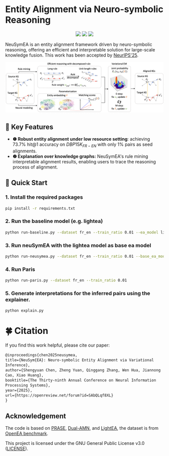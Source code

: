 # Entity Alignment via Neuro-symbolic Reasoning
<div align="center">
    <a href="http://makeapullrequest.com"><img src="https://img.shields.io/badge/PRs-welcome-green.svg"/></a>
      <a href="http://makeapullrequest.com"><img src="https://img.shields.io/github/last-commit/DEEP-PolyU/Awesome-GraphRAG?color=blue"/></a>
      <a href="https://arxiv.org/abs/2410.04153"><img src="https://img.shields.io/badge/paper-available-brightgreen"/></a>
</div>

NeuSymEA is an entity alignment framework driven by neuro-symbolic reasoning, offering an efficient and interpretable solution for large-scale knowledge fusion. This work has been accepted by [NeurIPS'25](https://arxiv.org/abs/2410.04153).



![System Architecture](framework.png)

## 🌟 Key Features

- **❶ Robust entity alignment under low resource setting**: achieving 73.7% hit@1 accuracy on $DBP15K_{FR-EN}$ with only 1% pairs as seed alignments.
- **❷  Explanation over knowledge graphs:** NeuSymEA's rule mining interpretable alignment results, enabling users to trace the reasoning process of alignment.


## 🚀 Quick Start

### 1. Install the required packages

```bash
pip install -r requirements.txt
```

### 2. Run the baseline model (e.g. lightea)

```bash
python run-baseline.py --dataset fr_en --train_ratio 0.01 --ea_model lightea --gpu 1 
```

### 3. Run neuSymEA with the lightea model as base ea model

```bash
python run-neusymea.py --dataset fr_en --train_ratio 0.01 --base_ea_model lightea --gpu 1
```

### 4. Run Paris

```bash
python run-paris.py --dataset fr_en --train_ratio 0.01
```

### 5. Generate interpretations for the inferred pairs using the explainer.

```bash
python explain.py
```

# 🍀 Citation
If you find this work helpful, please cite our paper:
```
@inproceedings{chen2025neusymea,
title={NeuSym{EA}: Neuro-symbolic Entity Alignment via Variational Inference},
author={Shengyuan Chen, Zheng Yuan, Qinggang Zhang, Wen Hua, Jiannong Cao, Xiao Huang},
booktitle={The Thirty-ninth Annual Conference on Neural Information Processing Systems},
year={2025},
url={https://openreview.net/forum?id=SAbQLqf8XL}
}
```


## Acknowledgement

The code is based on [PRASE](https://github.com/qizhyuan/PRASE-Python), [Dual-AMN](https://github.com/MaoXinn/Dual-AMN), and [LightEA](https://github.com/MaoXinn/LightEA), the dataset is from [OpenEA benchmark](https://github.com/nju-websoft/OpenEA).

This project is licensed under the GNU General Public License v3.0 ([LICENSE](LICENSE.txt)).
